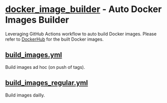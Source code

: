 # [docker_image_builder](https://github.com/legendu-net/docker_image_builder) - Auto Docker Images Builder 

Leveraging GitHub Actions workflow to auto build Docker images. 
Please refer to [DockerHub](https://hub.docker.com/u/dclong) for the built Docker images.

## [build_images.yml](https://github.com/dclong/docker_image_builder/blob/main/.github/workflows/build_images.yml)

Build images ad hoc (on push of tags).

## [build_images_regular.yml](https://github.com/dclong/docker_image_builder/blob/main/.github/workflows/build_images_regular.yml)

Build images dailly.
